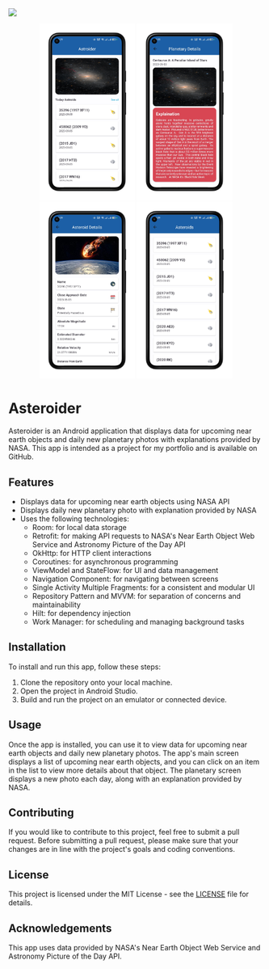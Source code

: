 <p> <a href="" taget="_blank" align="center"/> <img src="https://www.freepnglogos.com/uploads/google-play-png-logo/google-play-arrow-png-logo-8.png" height="350" align="center"/> </a> </p>

<p align="center">
  <img src="/mocks/home.png" alt="Mockup Image 1" height="350" />
  <img src="/mocks/planetary_details.png" alt="Mockup Image 2" height="350" />
  <img src="/mocks/asteroid_details.png" alt="Mockup Image 3" height="350" />
  <img src="/mocks/all_asteroids.png" alt="Mockup Image 4" height="350" />
</p>

# Asteroider

Asteroider is an Android application that displays data for upcoming near earth objects and daily new planetary photos with explanations provided by NASA. This app is intended as a project for my portfolio and is available on GitHub.

## Features

- Displays data for upcoming near earth objects using NASA API
- Displays daily new planetary photo with explanation provided by NASA
- Uses the following technologies:
  - Room: for local data storage
  - Retrofit: for making API requests to NASA's Near Earth Object Web Service and Astronomy Picture of the Day API
  - OkHttp: for HTTP client interactions
  - Coroutines: for asynchronous programming
  - ViewModel and StateFlow: for UI and data management
  - Navigation Component: for navigating between screens
  - Single Activity Multiple Fragments: for a consistent and modular UI
  - Repository Pattern and MVVM: for separation of concerns and maintainability
  - Hilt: for dependency injection
  - Work Manager: for scheduling and managing background tasks

## Installation

To install and run this app, follow these steps:

1. Clone the repository onto your local machine.
2. Open the project in Android Studio.
3. Build and run the project on an emulator or connected device.

## Usage

Once the app is installed, you can use it to view data for upcoming near earth objects and daily new planetary photos. The app's main screen displays a list of upcoming near earth objects, and you can click on an item in the list to view more details about that object. The planetary screen displays a new photo each day, along with an explanation provided by NASA.

## Contributing

If you would like to contribute to this project, feel free to submit a pull request. Before submitting a pull request, please make sure that your changes are in line with the project's goals and coding conventions.

## License

This project is licensed under the MIT License - see the [LICENSE](LICENSE) file for details.

## Acknowledgements

This app uses data provided by NASA's Near Earth Object Web Service and Astronomy Picture of the Day API.
